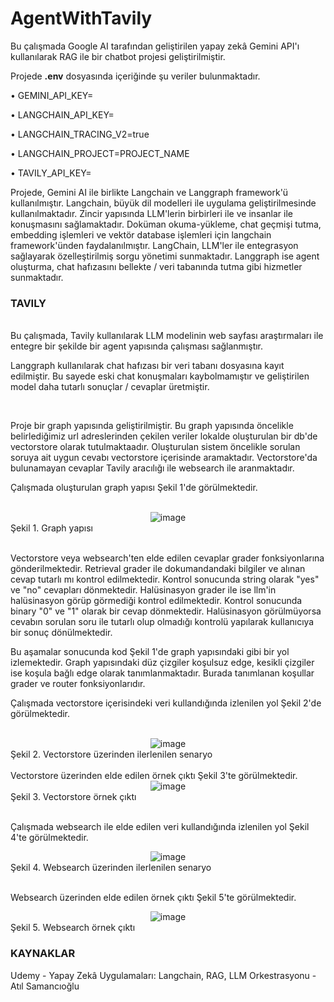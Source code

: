 # AgentWithTavily

Bu çalışmada Google AI tarafından geliştirilen yapay zekâ Gemini API'ı kullanılarak RAG ile bir chatbot projesi geliştirilmiştir. 

Projede __.env__ dosyasında içeriğinde şu veriler bulunmaktadır.

• GEMINI_API_KEY=

• LANGCHAIN_API_KEY=

• LANGCHAIN_TRACING_V2=true

• LANGCHAIN_PROJECT=PROJECT_NAME

• TAVILY_API_KEY=

Projede, Gemini AI ile birlikte Langchain ve Langgraph framework'ü kullanılmıştır. Langchain, büyük dil modelleri ile uygulama geliştirilmesinde kullanılmaktadır. Zincir yapısında LLM'lerin birbirleri ile ve insanlar ile konuşmasını sağlamaktadır. Doküman okuma-yükleme, chat geçmişi tutma, embedding işlemleri ve vektör database işlemleri için langchain framework'ünden faydalanılmıştır. LangChain, LLM'ler ile entegrasyon sağlayarak özelleştirilmiş sorgu yönetimi sunmaktadır. Langgraph ise agent oluşturma, chat hafızasını bellekte / veri tabanında tutma gibi hizmetler sunmaktadır.

<h3> TAVILY </h3>

<br>
Bu çalışmada, Tavily kullanılarak LLM modelinin web sayfası araştırmaları ile entegre bir şekilde bir agent yapısında çalışması sağlanmıştır.


<br>

Langgraph kullanılarak chat hafızası bir veri tabanı dosyasına kayıt edilmiştir. Bu sayede eski chat konuşmaları kaybolmamıştır ve geliştirilen model daha tutarlı sonuçlar / cevaplar üretmiştir.

<br>

Proje bir graph yapısında geliştirilmiştir. Bu graph yapısında öncelikle belirlediğimiz url adreslerinden çekilen veriler lokalde oluşturulan bir db'de vectorstore olarak tutulmaktaadır. Oluşturulan sistem öncelikle sorulan soruya ait uygun cevabı vectorstore içerisinde aramaktadır. Vectorstore'da bulunamayan cevaplar Tavily aracılığı ile websearch ile aranmaktadır. 

Çalışmada oluşturulan graph yapısı Şekil 1'de görülmektedir.
<br>
<br>
<div align="center">
<img src="https://github.com/user-attachments/assets/5e4d5042-a92c-446c-935c-0bfaf49a6568" alt="image">
</div>
Şekil 1. Graph yapısı
<br>
<br>

Vectorstore veya websearch'ten elde edilen cevaplar grader fonksiyonlarına gönderilmektedir. Retrieval grader ile dokumandandaki bilgiler ve alınan cevap tutarlı mı kontrol edilmektedir. Kontrol sonucunda string olarak "yes" ve "no" cevapları dönmektedir. Halüsinasyon grader ile ise llm'in halüsinasyon görüp görmediği kontrol edilmektedir. Kontrol sonucunda binary "0" ve "1" olarak bir cevap dönmektedir. Halüsinasyon görülmüyorsa cevabın sorulan soru ile tutarlı olup olmadığı kontrolü yapılarak kullanıcıya bir sonuç dönülmektedir.

Bu aşamalar sonucunda kod Şekil 1'de graph yapısındaki gibi bir yol izlemektedir. Graph yapısındaki düz çizgiler koşulsuz edge, kesikli çizgiler ise koşula bağlı edge olarak tanımlanmaktadır. Burada tanımlanan koşullar grader ve router fonksiyonlarıdır.
<br>

Çalışmada vectorstore içerisindeki veri kullandığında izlenilen yol Şekil 2'de görülmektedir.
<br>
<br>
<div align="center">
<img src="https://github.com/user-attachments/assets/55994703-b33f-44f2-b2e8-83de7720bba2" alt="image">
</div>
Şekil 2. Vectorstore üzerinden ilerlenilen senaryo

<br>

<br>
Vectorstore üzerinden elde edilen örnek çıktı Şekil 3'te görülmektedir.
<div align="center">
<img src="https://github.com/user-attachments/assets/b564fc1d-da38-4159-ac91-cf8fe9f8fd6b" alt="image">
</div>
Şekil 3. Vectorstore örnek çıktı

<br>
<br>

Çalışmada websearch ile elde edilen veri kullandığında izlenilen yol Şekil 4'te görülmektedir.
<div align="center">
<img src="https://github.com/user-attachments/assets/c3538054-db35-4106-b749-78a092d78731" alt="image">
</div>
Şekil 4. Websearch üzerinden ilerlenilen senaryo
<br>
<br>

Websearch üzerinden elde edilen örnek çıktı Şekil 5'te görülmektedir.
<div align="center">
<img src="https://github.com/user-attachments/assets/be93b9ff-e180-4cd1-a68b-df5f9da265b3" alt="image">
</div>
Şekil 5. Websearch örnek çıktı

<h3> KAYNAKLAR </h3>

Udemy - Yapay Zekâ Uygulamaları: Langchain, RAG, LLM Orkestrasyonu - Atıl Samancıoğlu
